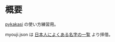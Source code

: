 # 概要

[pykakasi](https://pypi.org/project/pykakasi/) の使い方練習用。

myouji.json は [日本人によくある名字の一覧](https://kujirahand.com/web-tools/myouji.php) より拝借。